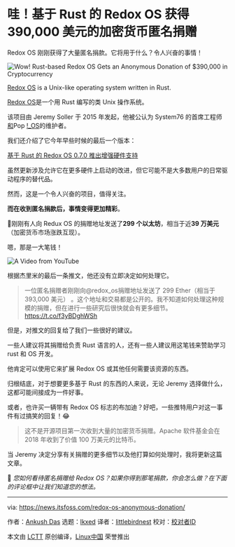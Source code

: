 [#]: subject: "Wow! Rust-based Redox OS Gets an Anonymous Donation of $390,000 in Cryptocurrency"
[#]: via: "https://news.itsfoss.com/redox-os-anonymous-donation/"
[#]: author: "Ankush Das https://news.itsfoss.com/author/ankush/"
[#]: collector: "lkxed"
[#]: translator: "littlebirdnest"
[#]: reviewer: " "
[#]: publisher: " "
[#]: url: " "

哇！基于 Rust 的 Redox OS 获得 390,000 美元的加密货币匿名捐赠
======
Redox OS 刚刚获得了大量匿名捐款。它将用于什么？令人兴奋的事情！

![Wow! Rust-based Redox OS Gets an Anonymous Donation of $390,000 in Cryptocurrency][1]

[Redox OS][2] is a Unix-like operating system written in Rust.

[Redox OS](https://www.redox-os.org/)是一个用 Rust 编写的类 Unix 操作系统。

该项目由 Jeremy Soller 于 2015 年发起，他被公认为 System76 的首席工程师[和](https://system76.com/)Pop [!_OS](https://pop.system76.com/)的维护者。

我们还介绍了它今年早些时候的最后一个版本：

[基于 Rust 的 Redox OS 0.7.0 推出增强硬件支持](https://news.itsfoss.com/redox-os-0-7-0-release/)

虽然更新涉及允许它在更多硬件上启动的改进，但它可能不是大多数用户的日常驱动程序的替代品。

然而，这是一个令人兴奋的项目，值得关注。

**而在收到匿名捐款后，事情变得更加精彩**。

🤯刚刚有人向 Redux OS 的捐赠地址发送了**299 个以太坊**，相当于近**39 万美元**（加密货币市场涨跌互现）。

嗯，那是一大笔钱！

![A Video from YouTube][7]

根据杰里米的最后一条推文，他还没有立即决定如何处理它。

> 一位匿名捐赠者刚刚向@redox_os捐赠地址发送了 299 Ether（相当于 393,000 美元） 。这个地址和交易都是公开的。我不知道如何处理这种规模的捐赠，但在进行一些研究后很快就会有更多细节。https://t.co/f3yBDghWSh
> 

但是，对推文的回复给了我们一些很好的建议。

一些人建议将其捐赠给负责 Rust 语言的人，还有一些人建议用这笔钱来赞助学习 rust 和 OS 开发。

他肯定可以使用它来扩展 Redox OS 或其他任何需要该资源的东西。

归根结底，对于想要更多基于 Rust 的东西的人来说，无论 Jeremy 选择做什么，这都可能间接成为一件好事。

或者，也许买一辆带有 Redox OS 标志的布加迪？好吧，一些推特用户对这一事件有过搞笑的回复！😂

> 这不是开源项目第一次收到大量的加密货币捐赠。Apache 软件基金会在 2018 年收到了价值 100 万美元的比特币。
> 

当 Jeremy 决定分享有关捐赠的更多细节以及他打算如何处理时，我将更新这篇文章。

💬 *您如何看待匿名捐赠给 Redox OS？如果你得到那笔捐款，你会怎么做？在下面的评论框中让我们知道您的想法。*

--------------------------------------------------------------------------------

via: https://news.itsfoss.com/redox-os-anonymous-donation/

作者：[Ankush Das][a]
选题：[lkxed][b]
译者：[littlebirdnest](https://github.com/译者ID)
校对：[校对者ID](https://github.com/校对者ID)

本文由 [LCTT](https://github.com/LCTT/TranslateProject) 原创编译，[Linux中国](https://linux.cn/) 荣誉推出

[a]: https://news.itsfoss.com/author/ankush/
[b]: https://github.com/lkxed
[1]: https://news.itsfoss.com/content/images/size/w1200/2022/09/donor-sends-ether-to-redux-os.png
[2]: https://www.redox-os.org/
[3]: https://system76.com/
[4]: https://pop.system76.com/
[5]: https://news.itsfoss.com/redox-os-0-7-0-release/
[7]: https://tenor.com/embed/17544086
[8]: https://twitter.com/redox_os?ref_src=twsrc%5Etfw
[9]: https://t.co/f3yBDghWSh
[13]: https://news.apache.org/foundation/entry/the-apache-software-foundation-receives
